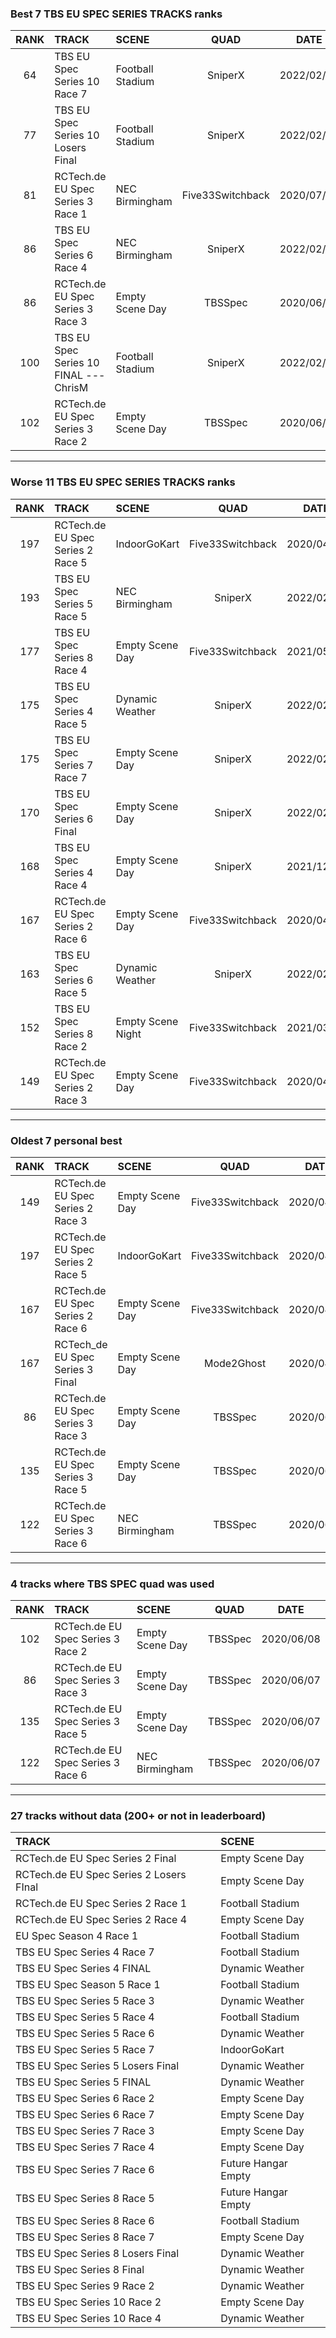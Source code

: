 ### Best 7 TBS EU SPEC SERIES TRACKS ranks
|RANK|TRACK|SCENE|QUAD|DATE|
|:---:|:---|:---|:---:|:---:|
|64|TBS EU Spec Series 10 Race 7|Football Stadium|SniperX|2022/02/07|
|77|TBS EU Spec Series 10 Losers Final|Football Stadium|SniperX|2022/02/12|
|81|RCTech.de EU Spec Series 3 Race 1|NEC Birmingham|Five33Switchback|2020/07/08|
|86|TBS EU Spec Series 6 Race 4|NEC Birmingham|SniperX|2022/02/14|
|86|RCTech.de EU Spec Series 3 Race 3|Empty Scene Day|TBSSpec|2020/06/07|
|100|TBS EU Spec Series 10 FINAL --- ChrisM|Football Stadium|SniperX|2022/02/18|
|102|RCTech.de EU Spec Series 3 Race 2|Empty Scene Day|TBSSpec|2020/06/08|
---
### Worse 11 TBS EU SPEC SERIES TRACKS ranks
|RANK|TRACK|SCENE|QUAD|DATE|
|:---:|:---|:---|:---:|:---:|
|197|RCTech.de EU Spec Series 2 Race 5|IndoorGoKart|Five33Switchback|2020/04/14|
|193|TBS EU Spec Series 5 Race 5|NEC Birmingham|SniperX|2022/02/12|
|177|TBS EU Spec Series 8 Race 4|Empty Scene Day|Five33Switchback|2021/05/16|
|175|TBS EU Spec Series 4 Race 5|Dynamic Weather|SniperX|2022/02/12|
|175|TBS EU Spec Series 7 Race 7|Empty Scene Day|SniperX|2022/02/13|
|170|TBS EU Spec Series 6 Final|Empty Scene Day|SniperX|2022/02/13|
|168|TBS EU Spec Series 4 Race 4|Empty Scene Day|SniperX|2021/12/20|
|167|RCTech.de EU Spec Series 2 Race 6|Empty Scene Day|Five33Switchback|2020/04/14|
|163|TBS EU Spec Series 6 Race 5|Dynamic Weather|SniperX|2022/02/13|
|152|TBS EU Spec Series 8 Race 2|Empty Scene Night|Five33Switchback|2021/03/26|
|149|RCTech.de EU Spec Series 2 Race 3|Empty Scene Day|Five33Switchback|2020/04/14|
---
### Oldest 7 personal best
|RANK|TRACK|SCENE|QUAD|DATE|
|:---:|:---|:---|:---:|:---:|
|149|RCTech.de EU Spec Series 2 Race 3|Empty Scene Day|Five33Switchback|2020/04/14|
|197|RCTech.de EU Spec Series 2 Race 5|IndoorGoKart|Five33Switchback|2020/04/14|
|167|RCTech.de EU Spec Series 2 Race 6|Empty Scene Day|Five33Switchback|2020/04/14|
|167|RCTech_de EU Spec Series 3 Final|Empty Scene Day|Mode2Ghost|2020/04/18|
|86|RCTech.de EU Spec Series 3 Race 3|Empty Scene Day|TBSSpec|2020/06/07|
|135|RCTech.de EU Spec Series 3 Race 5|Empty Scene Day|TBSSpec|2020/06/07|
|122|RCTech.de EU Spec Series 3 Race 6|NEC Birmingham|TBSSpec|2020/06/07|
---
### 4 tracks where TBS SPEC quad was used
|RANK|TRACK|SCENE|QUAD|DATE|
|:---:|:---|:---|:---:|:---:|
|102|RCTech.de EU Spec Series 3 Race 2|Empty Scene Day|TBSSpec|2020/06/08|
|86|RCTech.de EU Spec Series 3 Race 3|Empty Scene Day|TBSSpec|2020/06/07|
|135|RCTech.de EU Spec Series 3 Race 5|Empty Scene Day|TBSSpec|2020/06/07|
|122|RCTech.de EU Spec Series 3 Race 6|NEC Birmingham|TBSSpec|2020/06/07|
---
### 27 tracks without data (200+ or not in leaderboard)
|TRACK|SCENE|
|:---|:---|
|RCTech.de EU Spec Series 2 Final|Empty Scene Day|
|RCTech.de EU Spec Series 2 Losers FInal|Empty Scene Day|
|RCTech.de EU Spec Series 2 Race 1|Football Stadium|
|RCTech.de EU Spec Series 2 Race 4|Empty Scene Day|
|EU Spec Season 4 Race 1|Football Stadium|
|TBS EU Spec Series 4 Race 7|Football Stadium|
|TBS EU Spec Series 4 FINAL|Dynamic Weather|
|TBS EU Spec Season 5 Race 1|Football Stadium|
|TBS EU Spec Series 5 Race 3|Dynamic Weather|
|TBS EU Spec Series 5 Race 4|Football Stadium|
|TBS EU Spec Series 5 Race 6|Dynamic Weather|
|TBS EU Spec Series 5 Race 7|IndoorGoKart|
|TBS EU Spec Series 5 Losers Final|Dynamic Weather|
|TBS EU Spec Series 5 FINAL|Dynamic Weather|
|TBS EU Spec Series 6 Race 2|Empty Scene Day|
|TBS EU Spec Series 6 Race 7|Empty Scene Day|
|TBS EU Spec Series 7 Race 3|Empty Scene Day|
|TBS EU Spec Series 7 Race 4|Empty Scene Day|
|TBS EU Spec Series 7 Race 6|Future Hangar Empty|
|TBS EU Spec Series 8 Race 5|Future Hangar Empty|
|TBS EU Spec Series 8 Race 6|Football Stadium|
|TBS EU Spec Series 8 Race 7|Empty Scene Day|
|TBS EU Spec Series 8 Losers Final|Dynamic Weather|
|TBS EU Spec Series 8 Final|Dynamic Weather|
|TBS EU Spec Series 9 Race 2|Dynamic Weather|
|TBS EU Spec Series 10 Race 2|Empty Scene Day|
|TBS EU Spec Series 10 Race 4|Dynamic Weather|
